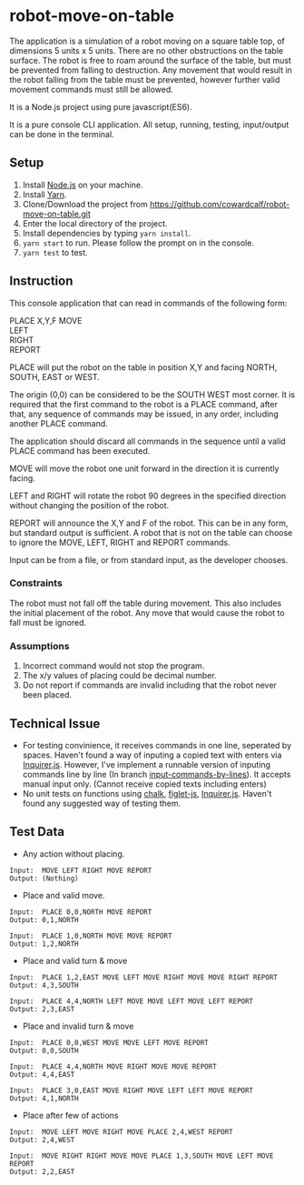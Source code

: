 # robot-move-on-table
The application is a simulation of a robot moving on a square table top, of dimensions 5 units x 5 units. There are no other obstructions on the table surface. The robot is free to roam around the surface of the table, but must be prevented from falling to destruction. Any movement that would result in the robot falling from the table must be prevented, however further valid movement commands must still be allowed.

It is a Node.js project using pure javascript(ES6).

It is a pure console CLI application. All setup, running, testing, input/output can be done in the terminal.

## Setup
1. Install [Node.js](https://nodejs.org/en/) on your machine.
1. Install [Yarn](https://yarnpkg.com/en/docs/install).
1. Clone/Download the project from https://github.com/cowardcalf/robot-move-on-table.git
1. Enter the local directory of the project.
1. Install dependencies by typing `yarn install`.
1. `yarn start` to run. Please follow the prompt on in the console.
1. `yarn test` to test.

## Instruction
This console application that can read in commands of the following form:  

PLACE X,Y,F 
MOVE  
LEFT  
RIGHT  
REPORT  

PLACE will put the robot on the table in position X,Y and facing NORTH, SOUTH, EAST or WEST.  

The origin (0,0) can be considered to be the SOUTH WEST most corner. It is required that the first command to the robot is a PLACE command, after that, any sequence of commands may be issued, in any order, including another PLACE command.  

The application should discard all commands in the sequence until a valid PLACE command has been executed.  

MOVE will move the robot one unit forward in the direction it is currently facing.  

LEFT and RIGHT will rotate the robot 90 degrees in the specified direction without changing the position of the robot.  

REPORT will announce the X,Y and F of the robot. This can be in any form, but standard output is sufficient. A robot that is not on the table can choose to ignore the MOVE, LEFT, RIGHT and REPORT commands.  

Input can be from a file, or from standard input, as the developer chooses.  

### Constraints  
The robot must not fall off the table during movement. This also includes the initial placement of the robot. Any move that would cause the robot to fall must be ignored.

### Assumptions
1. Incorrect command would not stop the program.
1. The x/y values of placing could be decimal number.
1. Do not report if commands are invalid including that the robot never been placed.

## Technical Issue

- For testing convinience, it receives commands in one line, seperated by spaces.
Haven't found a way of inputing a copied text with enters via [Inquirer.js](https://github.com/SBoudrias/Inquirer.js).
However, I've implement a runnable version of inputing commands line by line (In branch [input-commands-by-lines](https://github.com/cowardcalf/robot-move-on-table/tree/input-commands-by-lines)). 
It accepts manual input only. (Cannot receive copied texts including enters)
- No unit tests on functions using [chalk](https://github.com/chalk/chalk), [figlet-js](https://github.com/scottgonzalez/figlet-js), [Inquirer.js](https://github.com/SBoudrias/Inquirer.js). Haven't found any suggested way of testing them.

## Test Data
- Any action without placing.
```
Input:  MOVE LEFT RIGHT MOVE REPORT
Output: (Nothing)
```
- Place and valid move.
```
Input:  PLACE 0,0,NORTH MOVE REPORT
Output: 0,1,NORTH

Input:  PLACE 1,0,NORTH MOVE MOVE REPORT
Output: 1,2,NORTH
```
- Place and valid turn & move
```
Input:  PLACE 1,2,EAST MOVE LEFT MOVE RIGHT MOVE MOVE RIGHT REPORT
Output: 4,3,SOUTH

Input:  PLACE 4,4,NORTH LEFT MOVE MOVE LEFT MOVE LEFT REPORT
Output: 2,3,EAST
```
- Place and invalid turn & move
```
Input:  PLACE 0,0,WEST MOVE MOVE LEFT MOVE REPORT
Output: 0,0,SOUTH

Input:  PLACE 4,4,NORTH MOVE RIGHT MOVE MOVE REPORT
Output: 4,4,EAST

Input:  PLACE 3,0,EAST MOVE RIGHT MOVE LEFT LEFT MOVE REPORT
Output: 4,1,NORTH
```
- Place after few of actions
```
Input:  MOVE LEFT MOVE RIGHT MOVE PLACE 2,4,WEST REPORT
Output: 2,4,WEST

Input:  MOVE RIGHT RIGHT MOVE MOVE PLACE 1,3,SOUTH MOVE LEFT MOVE REPORT
Output: 2,2,EAST
```
